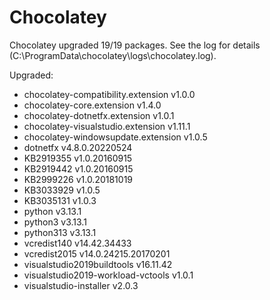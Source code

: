 # Chocolatey

Chocolatey upgraded 19/19 packages.
 See the log for details (C:\ProgramData\chocolatey\logs\chocolatey.log).

Upgraded:
 - chocolatey-compatibility.extension v1.0.0
 - chocolatey-core.extension v1.4.0
 - chocolatey-dotnetfx.extension v1.0.1
 - chocolatey-visualstudio.extension v1.11.1
 - chocolatey-windowsupdate.extension v1.0.5
 - dotnetfx v4.8.0.20220524
 - KB2919355 v1.0.20160915
 - KB2919442 v1.0.20160915
 - KB2999226 v1.0.20181019
 - KB3033929 v1.0.5
 - KB3035131 v1.0.3
 - python v3.13.1
 - python3 v3.13.1
 - python313 v3.13.1
 - vcredist140 v14.42.34433
 - vcredist2015 v14.0.24215.20170201
 - visualstudio2019buildtools v16.11.42
 - visualstudio2019-workload-vctools v1.0.1
 - visualstudio-installer v2.0.3
